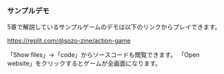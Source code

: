 ### サンプルデモ

5章で解説しているサンプルゲームのデモは以下のリンクからプレイできます。

https://replit.com/@sozo-zine/action-game

「Show files」→「code」からソースコードも閲覧できます。 「Open website」をクリックするとゲームが全画面になります。
